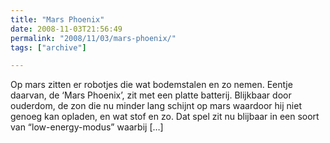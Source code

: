 ```yaml
---
title: "Mars Phoenix"
date: 2008-11-03T21:56:49
permalink: "2008/11/03/mars-phoenix/"
tags: ["archive"]

---
```

Op mars zitten er robotjes die wat bodemstalen en zo nemen. Eentje daarvan, de ‘Mars Phoenix’, zit met een platte batterij. Blijkbaar door ouderdom, de zon die nu minder lang schijnt op mars waardoor hij niet genoeg kan opladen, en wat stof en zo. Dat spel zit nu blijbaar in een soort van “low-energy-modus” waarbij \[…\]
